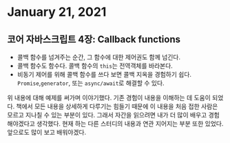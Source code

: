 # January 21, 2021

## 코어 자바스크립트 4장: Callback functions

- 콜백 함수를 넘겨주는 순간, 그 함수에 대한 제어권도 함께 넘긴다.
- 콜백 함수도 함수다. 콜백 함수의 `this`는 전역객체를 바라본다.
- 비동기 제어를 위해 콜백 함수를 쓰다 보면 콜백 지옥을 경험하기 쉽다. `Promise`,`generator`, 또는 `async/await`로 해결할 수 있다.

위 내용에 대해 예제를 써가며 이야기했다. 기존 경험이 내용을 이해하는 데 도움이 되었다. 책에서 모든 내용을 상세하게 다루기는 힘들기 때문에 이 내용을 처음 접한 사람은 모르고 지나칠 수 있는 부분이 있다. 그래서 자간을 읽으려면 내가 더 많이 배우고 경험해야겠다고 생각했다. 현재 하는 다른 스터디의 내용과 연관 지어지는 부분 또한 있었다. 앞으로도 많이 보고 배워야겠다.
